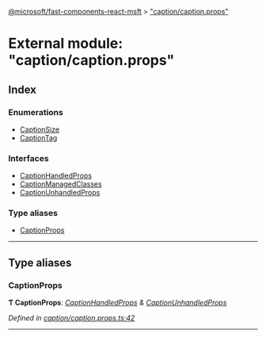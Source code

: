 [@microsoft/fast-components-react-msft](../README.md) > ["caption/caption.props"](../modules/_caption_caption_props_.md)

# External module: "caption/caption.props"

## Index

### Enumerations

* [CaptionSize](../enums/_caption_caption_props_.captionsize.md)
* [CaptionTag](../enums/_caption_caption_props_.captiontag.md)

### Interfaces

* [CaptionHandledProps](../interfaces/_caption_caption_props_.captionhandledprops.md)
* [CaptionManagedClasses](../interfaces/_caption_caption_props_.captionmanagedclasses.md)
* [CaptionUnhandledProps](../interfaces/_caption_caption_props_.captionunhandledprops.md)

### Type aliases

* [CaptionProps](_caption_caption_props_.md#captionprops)

---

## Type aliases

<a id="captionprops"></a>

###  CaptionProps

**Ƭ CaptionProps**: *[CaptionHandledProps](../interfaces/_caption_caption_props_.captionhandledprops.md) & [CaptionUnhandledProps](../interfaces/_caption_caption_props_.captionunhandledprops.md)*

*Defined in [caption/caption.props.ts:42](https://github.com/Microsoft/fast-dna/blob/164dd3ca/packages/fast-components-react-msft/src/caption/caption.props.ts#L42)*

___

